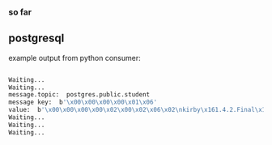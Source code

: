 ### so far

postgresql
  -


example output from python consumer:
```bash

Waiting...
Waiting...
message.topic:  postgres.public.student
message key:  b'\x00\x00\x00\x00\x01\x06'
value:  b'\x00\x00\x00\x00\x02\x00\x02\x06\x02\nkirby\x161.4.2.Final\x14postgresql\x10postgres\xfa\x91\xbb\xd6\x85e\x00\nfalse\x12exampledb\x0cpublic\x0estudent\x02\xdc\x07\x02\xb0\xbe\xe4\x16\x00\x02c\x02\xc2\x95\xbb\xd6\x85e\x00'
Waiting...
Waiting...
Waiting...

```